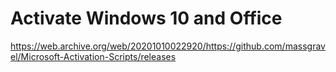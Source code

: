 # Activate Windows 10 and Office

<https://web.archive.org/web/20201010022920/https://github.com/massgravel/Microsoft-Activation-Scripts/releases>
